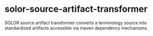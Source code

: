 # solor-source-artifact-transformer
SOLOR source artifact transformer converts a terminology source into standardized artifacts accessible via maven dependency mechanisms. 
